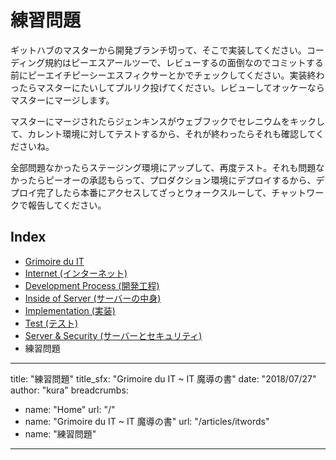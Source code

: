 # 練習問題
ギットハブのマスターから開発ブランチ切って、そこで実装してください。コーディング規約はピーエスアールツーで、レビューするの面倒なのでコミットする前にピーエイチピーシーエスフィクサーとかでチェックしてください。実装終わったらマスターにたいしてプルリク投げてください。レビューしてオッケーならマスターにマージします。

マスターにマージされたらジェンキンスがウェブフックでセレニウムをキックして、カレント環境に対してテストするから、それが終わったらそれも確認してくださいね。

全部問題なかったらステージング環境にアップして、再度テスト。それも問題なかったらピーオーの承認もらって、プロダクション環境にデプロイするから、デプロイ完了したら本番にアクセスしてざっとウォークスルーして、チャットワークで報告してください。


## Index
- [Grimoire du IT](../itwords.md)
- [Internet (インターネット)](./internet.md)
- [Development Process (開発工程)](./process.md)
- [Inside of Server (サーバーの中身)](./server.md)
- [Implementation (実装)](./implement.md)
- [Test (テスト)](./test.md)
- [Server & Security (サーバーとセキュリティ)](./security.md)
- 練習問題

---
title: "練習問題"
title_sfx: "Grimoire du IT ~ IT 魔導の書"
date: "2018/07/27"
author: "kura"
breadcrumbs:
- name: "Home"
  url: "/"
- name: "Grimoire du IT ~ IT 魔導の書"
  url: "/articles/itwords"
- name: "練習問題"
---
